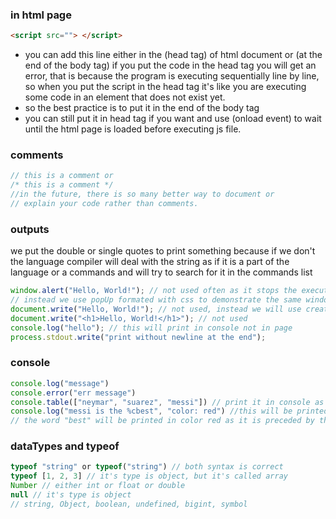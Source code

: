 ### in html page
```html
<script src=""> </script>
```
- you can add this line either in the (head tag) of html document or (at the end of the body tag)
if you put the code in the head tag you will get an error,  that is because the program is executing 
sequentially line by line, so when you put the script in the head tag it's like you are executing some code 
in an element that does not exist yet.
- so the best practice is to put it in the end of the body tag
- you can still put it in head tag if you want and use (onload event) to wait until the html page is loaded before executing js file.

###  comments
```js
// this is a comment or 
/* this is a comment */
//in the future, there is so many better way to document or
// explain your code rather than comments.
```
### outputs

we put the double or single quotes to print something because if we don't the language compiler 
will deal with the string as if it is a part of the language or a commands and will try to search 
for it in the commands list


```js
window.alert("Hello, World!"); // not used often as it stops the execution of all of the code after it, 
// instead we use popUp formated with css to demonstrate the same window.alert functionality
document.write("Hello, World!"); // not used, instead we will use createElement
document.write("<h1>Hello, World!</h1>"); // not used
console.log("hello"); // this will print in console not in page
process.stdout.write("print without newline at the end");
```

### console
```js
console.log("message")
console.error("err message") 
console.table(["neymar", "suarez", "messi"]) // print it in console as table
console.log("messi is the %cbest", "color: red") //this will be printed in the console and 
// the word "best" will be printed in color red as it is preceded by the directive '%c'
```

### dataTypes and typeof
```js
typeof "string" or typeof("string") // both syntax is correct
typeof [1, 2, 3] // it's type is object, but it's called array
Number // either int or float or double
null // it's type is object
// string, Object, boolean, undefined, bigint, symbol
```